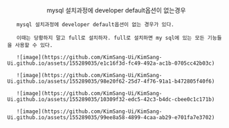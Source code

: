 <center>mysql 설치과정에 developer default옵션이 없는경우</center>
     
       mysql 설치과정에 developer default옵션이 없는 경우가 있다.

       이때는 당황하지 말고 full로 설치하자. full로 설치하면 my sql에 있는 모든 기능들을 사용할 수 있다.

       ![image](https://github.com/KimSang-Ui/KimSang-Ui.github.io/assets/155289035/e1c16f3d-fc49-492a-ac1b-0705cc42b03c)

       ![image](https://github.com/KimSang-Ui/KimSang-Ui.github.io/assets/155289035/98e20f62-25d7-4f76-91a1-b472805f40f6)

       ![image](https://github.com/KimSang-Ui/KimSang-Ui.github.io/assets/155289035/10309f32-edc5-42c3-b4dc-cbee0c1c171b)

       ![image](https://github.com/KimSang-Ui/KimSang-Ui.github.io/assets/155289035/99ee8a58-4899-4caa-ab29-e701fa7e3702)




    
     


